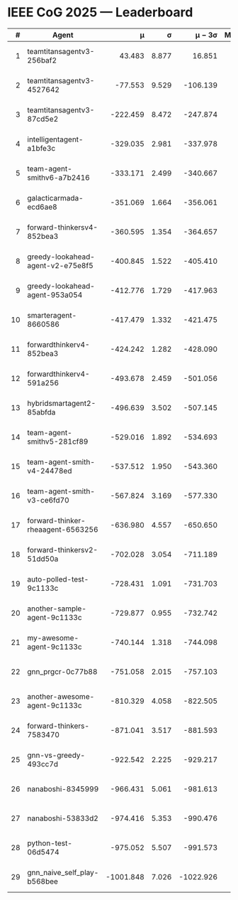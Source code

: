 # IEEE CoG 2025 — Leaderboard

| # | Agent | μ | σ | μ − 3σ | Matches | Updated |
|---:|---|---:|---:|---:|---:|---|
| 1 | teamtitansagentv3-256baf2 | 43.483 | 8.877 | 16.851 | 20616 | 2025-08-24 22:09 |
| 2 | teamtitansagentv3-4527642 | -77.553 | 9.529 | -106.139 | 20150 | 2025-08-24 22:09 |
| 3 | teamtitansagentv3-87cd5e2 | -222.459 | 8.472 | -247.874 | 21106 | 2025-08-24 22:09 |
| 4 | intelligentagent-a1bfe3c | -329.035 | 2.981 | -337.978 | 16968 | 2025-08-24 22:09 |
| 5 | team-agent-smithv6-a7b2416 | -333.171 | 2.499 | -340.667 | 20000 | 2025-08-24 22:09 |
| 6 | galacticarmada-ecd6ae8 | -351.069 | 1.664 | -356.061 | 18860 | 2025-08-24 22:09 |
| 7 | forward-thinkersv4-852bea3 | -360.595 | 1.354 | -364.657 | 16273 | 2025-08-24 22:09 |
| 8 | greedy-lookahead-agent-v2-e75e8f5 | -400.845 | 1.522 | -405.410 | 20560 | 2025-08-24 22:09 |
| 9 | greedy-lookahead-agent-953a054 | -412.776 | 1.729 | -417.963 | 18460 | 2025-08-24 22:09 |
| 10 | smarteragent-8660586 | -417.479 | 1.332 | -421.475 | 16870 | 2025-08-24 22:09 |
| 11 | forwardthinkerv4-852bea3 | -424.242 | 1.282 | -428.090 | 16817 | 2025-08-24 22:09 |
| 12 | forwardthinkerv4-591a256 | -493.678 | 2.459 | -501.056 | 16495 | 2025-08-24 22:09 |
| 13 | hybridsmartagent2-85abfda | -496.639 | 3.502 | -507.145 | 16601 | 2025-08-24 22:09 |
| 14 | team-agent-smithv5-281cf89 | -529.016 | 1.892 | -534.693 | 19460 | 2025-08-24 22:09 |
| 15 | team-agent-smith-v4-24478ed | -537.512 | 1.950 | -543.360 | 20256 | 2025-08-24 22:09 |
| 16 | team-agent-smith-v3-ce6fd70 | -567.824 | 3.169 | -577.330 | 20596 | 2025-08-24 22:09 |
| 17 | forward-thinker-rheaagent-6563256 | -636.980 | 4.557 | -650.650 | 18958 | 2025-08-24 22:09 |
| 18 | forward-thinkersv2-51dd50a | -702.028 | 3.054 | -711.189 | 19538 | 2025-08-24 22:09 |
| 19 | auto-polled-test-9c1133c | -728.431 | 1.091 | -731.703 | 20620 | 2025-08-24 22:09 |
| 20 | another-sample-agent-9c1133c | -729.877 | 0.955 | -732.742 | 20280 | 2025-08-24 22:09 |
| 21 | my-awesome-agent-9c1133c | -740.144 | 1.318 | -744.098 | 20260 | 2025-08-24 22:09 |
| 22 | gnn_prgcr-0c77b88 | -751.058 | 2.015 | -757.103 | 17700 | 2025-08-24 22:09 |
| 23 | another-awesome-agent-9c1133c | -810.329 | 4.058 | -822.505 | 21360 | 2025-08-24 22:09 |
| 24 | forward-thinkers-7583470 | -871.041 | 3.517 | -881.593 | 18380 | 2025-08-24 22:09 |
| 25 | gnn-vs-greedy-493cc7d | -922.542 | 2.225 | -929.217 | 15620 | 2025-08-24 22:09 |
| 26 | nanaboshi-8345999 | -966.431 | 5.061 | -981.613 | 16330 | 2025-08-24 22:09 |
| 27 | nanaboshi-53833d2 | -974.416 | 5.353 | -990.476 | 15580 | 2025-08-24 22:09 |
| 28 | python-test-06d5474 | -975.052 | 5.507 | -991.573 | 16090 | 2025-08-24 22:09 |
| 29 | gnn_naive_self_play-b568bee | -1001.848 | 7.026 | -1022.926 | 16060 | 2025-08-24 22:09 |
